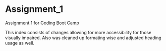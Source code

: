 # Assignment_1
Assignment 1 for Coding Boot Camp

This index consists of changes allowing for more accessibility for those visually impaired. Also was cleaned up formating wise and adjusted heading usage as well.

